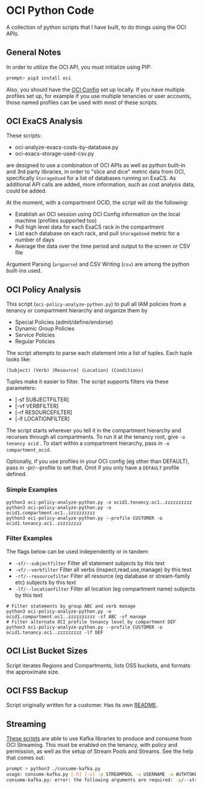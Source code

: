 # OCI Python Code

A collection of python scripts that I have built, to do things using the OCI APIs.  

## General Notes
In order to utilize the OCI API, you must initialize using PIP:

```bash
prompt> pip3 install oci

```

Also, you should have the [OCI Config](https://docs.oracle.com/en-us/iaas/Content/API/Concepts/cliconcepts.htm) set up locally.  If you have multiple profiles set up, for example if you use multiple tenancies or user accounts, those named profiles can be used with most of these scripts.  

## OCI ExaCS Analysis

These scripts:
- oci-analyze-exacs-costs-by-database.py
- oci-exacs-storage-used-csv.py

are designed to use a combination of OCI APIs as well as python built-in and 3rd party libraries, in order to "slice and dice" metric data from OCI, specifically `StorageUsed` for a list of databases running on ExaCS.  As additional API calls are added, more information, such as cost analysis data, could be added.

At the moment, with a compartment OCID, the script will do the following:
- Establish an OCI session using OCI Config information on the local machine (profiles supported too)
- Pull high level data for each ExaCS rack in the compartment
- List each database on each rack, and pull `StorageUsed` metric for a number of days
- Average the data over the time period and output to the screen or CSV file

Argument Parsing (`argparse`) and CSV Writing (`csv`) are among the python built-ins used.  

## OCI Policy Analysis

This script (`oci-policy-analyze-python.py`) to pull all IAM policies from a tenancy or compartment hierarchy and organize them by
- Special Policies (admit/define/endorse)
- Dynamic Group Policies
- Service Policies
- Regular Policies

The script attempts to parse each statement into a list of tuples.  Each tuple looks like:

`(Subject) (Verb) (Resource) (Location) (Conditions)`

Tuples make it easier to filter.  The script supports filters via these parameters:
- [-sf SUBJECTFILTER]
- [-vf VERBFILTER]
- [-rf RESOURCEFILTER]
- [-lf LOCATIONFILTER]

The script starts wherever you tell it in the compartment hierarchy and recurses through all compartments.  To run it at the tenancy root, give `-o tenancy ocid` .  To start within a compartment hierarchy, pass in `-o compartment_ocid`.

Optionally, if you use profiles in your OCI config (eg other than DEFAULT), pass in -pr/--profile to set that.  Omit if you only have a `DEFAULT` profile defined.

### Simple Examples
```
python3 oci-policy-analyze-python.py -o ocid1.tenancy.oc1..zzzzzzzzzz
python3 oci-policy-analyze-python.py -o ocid1.compartment.oc1..zzzzzzzzzz
python3 oci-policy-analyze-python.py --profile CUSTOMER -o ocid1.tenancy.oc1..zzzzzzzzz
```

### Filter Examples

The flags below can be used independently or in tandem:
- `-sf/--subjectfilter` Filter all statement subjects by this text
- `-vf/--verbfilter` Filter all verbs (inspect,read,use,manage) by this text
- `-rf/--resourcefilter` Filter all resource (eg database or stream-family etc) subjects by this text
- `-lf/--locationfilter` Filter all location (eg compartment name) subjects by this text

```
# Filter statements by group ABC and verb manage
python3 oci-policy-analyze-python.py -o ocid1.compartment.oc1..zzzzzzzzzz -sf ABC -vf manage
# Filter alternate OCI profile tenancy level by compartment DEF
python3 oci-policy-analyze-python.py --profile CUSTOMER -o ocid1.tenancy.oc1..zzzzzzzzz -lf DEF

```

## OCI List Bucket Sizes

Script iterates Regions and Compartments, lists OSS buckets, and formats the approximate size.

## OCI FSS Backup

Script originally written for a customer.  Has its own [README](fss-backup/README.md).

## Streaming 

[These scripts](oci-streaming/) are able to use Kafka libraries to produce and consume from OCI Streaming.   This must be enabled on the tenancy, with policy and permission, as well as the setup of Stream Pools and Streams.  See the help that comes out:

```bash
prompt > python3 ./consume-kafka.py                                                                                                                         
usage: consume-kafka.py [-h] [-v] -p STREAMPOOL -u USERNAME -a AUTHTOKEN -t TENANCYNAME -s STREAM [-e ENDPOINT]
consume-kafka.py: error: the following arguments are required: -p/--streampool, -u/--username, -a/--authtoken, -t/--tenancyname, -s/--stream

```
